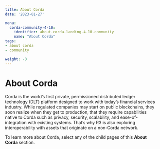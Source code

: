```yaml
---
title: About Corda
date: '2023-01-27'

menu:
  corda-community-4-10:
    identifier: about-corda-landing-4-10-community
    name: "About Corda"
tags:
- about corda
- community

weight: -3
---
```


# About Corda

Corda is the world’s first private, permissioned distributed ledger technology (DLT) platform designed to work with today’s financial services industry. While regulated companies may start on public blockchains, they soon realize when they get to production, that they require capabilities native to Corda such as privacy, security, scalability, and ease-of-integration with existing systems. That’s why R3 is also exploring interoperability with assets that originate on a non-Corda network.

To learn more about Corda, select any of the child pages of this **About Corda** section.